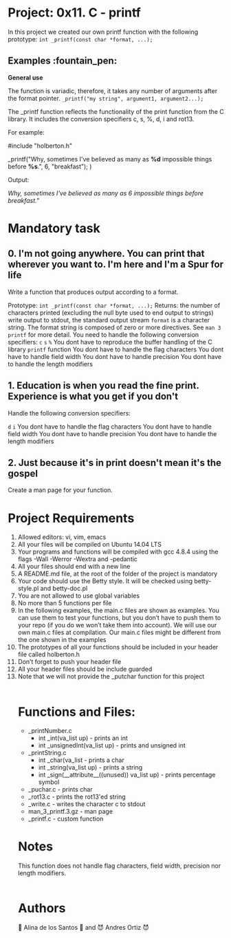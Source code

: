 # Project: 0x11. C - printf
In this project we created our own printf function with the following prototype: `int _printf(const char *format, ...);`

<h2>Examples :fountain_pen:</h2>

**General use**

The function is variadic, therefore, it takes any number of arguments after the format pointer. `_printf("my string", argument1, argument2...);`

The _printf function reflects the functionality of the print function from the C library. It includes the conversion specifiers c, s, %, d, i and rot13.

For example:

#include "holberton.h"

_printf("Why, sometimes I've believed as many as **%d** impossible things before **%s**.", 6, "breakfast");
)

Output:

<em>Why, sometimes I've believed as many as 6 impossible things before breakfast."</em>


# Mandatory task
## 0. I'm not going anywhere. You can print that wherever you want to. I'm here and I'm a Spur for life
Write a function that produces output according to a format.

Prototype: `int _printf(const char *format, ...);`
Returns: the number of characters printed (excluding the null byte used to end output to strings)
write output to stdout, the standard output stream
`format` is a character string. The format string is composed of zero or more directives. See `man 3 printf` for more detail. You need to handle the following conversion specifiers:
`c`
`s`
`%`
You dont have to reproduce the buffer handling of the C library `printf` function
You dont have to handle the flag characters
You dont have to handle field width
You dont have to handle precision
You dont have to handle the length modifiers

## 1. Education is when you read the fine print. Experience is what you get if you don't
Handle the following conversion specifiers:

`d`
`i`
You dont have to handle the flag characters
You dont have to handle field width
You dont have to handle precision
You dont have to handle the length modifiers

## 2. Just because it's in print doesn't mean it's the gospel

Create a man page for your function.

<H1>Project Requirements</h1>
<ol>
<li>Allowed editors: vi, vim, emacs
<li>All your files will be compiled on Ubuntu 14.04 LTS
<li>Your programs and functions will be compiled with gcc 4.8.4 using the flags -Wall -Werror -Wextra and -pedantic
<li>All your files should end with a new line
<li>A README.md file, at the root of the folder of the project is mandatory
<li>Your code should use the Betty style. It will be checked using betty-style.pl and betty-doc.pl
<li>You are not allowed to use global variables
<li>No more than 5 functions per file
<li>In the following examples, the main.c files are shown as examples. You can use them to test your functions, but you don’t have to push them to your repo (if you do we won’t take them into account). We will use our own main.c files at compilation. Our main.c files might be different from the one shown in the examples
<li>The prototypes of all your functions should be included in your header file called holberton.h
<li>Don’t forget to push your header file
<li>All your header files should be include guarded
<li>Note that we will not provide the _putchar function for this project<br>
<br>

<h1>Functions and Files:</h1>

<ul>
<li>_printNumber.c
<ul>
<li>int _int(va_list up) - prints an int
<li>int _unsignedInt(va_list up) - prints and unsigned int
</ul>
<li>_printString.c
<ul>
<li>int _char(va_list - prints a char
<li>int _string(va_list up) - prints a string
<li>int _sign(__attribute__((unused)) va_list up) - prints percentage symbol
</ul>
</ul>
<ul>
<li>_puchar.c -  prints char
</ul>
<ul>
<li>_rot13.c - prints the rot13'ed string
<li>_write.c - writes the character c to stdout
<li> man_3_printf.3.gz - man page
<li>_printf.c - custom function
</ul>

<h1>Notes</h1>
This function does not handle flag characters, field width, precision nor length modifiers.
<br>
<br>
<h1>Authors</h1>

:angel: Alina de los Santos :angel: and :smiling_imp: Andres Ortiz :smiling_imp:



